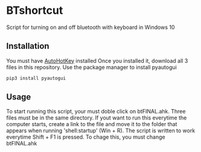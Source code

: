 # BTshortcut
Script for turning on and off bluetooth with keyboard in Windows 10
## Installation
You must have [AutoHotKey](https://www.autohotkey.com/) installed
Once you installed it, download all 3 files in this repository.
Use the package manager to install pyautogui 
```bash
pip3 install pyautogui
```
## Usage
To start running this script, your must doble click on btFINAL.ahk.
Three files must be in the same directory.
If yout want to run this everytime the computer starts, create a link to the file and move it to the folder that appears when running 'shell:startup' (Win + R).
The script is written to work everytime Shift + F1 is pressed. To chage this, you must change btFINAL.ahk

